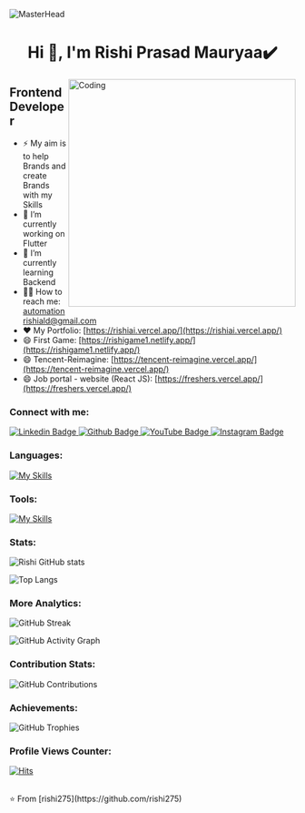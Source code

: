 ![MasterHead](https://firebasestorage.googleapis.com/v0/b/flexi-coding.appspot.com/o/dempgi7-520f8d5f-63d4-4453-8822-dbc149ae27f8.gif?alt=media&token=91c0c7b2-93c3-4029-b011-1a8703c5730d)
<h1 align="center">Hi 👋, I'm Rishi Prasad Mauryaa✔️</h1>
<img align="right" alt="Coding" width="400" src="https://cdn.dribbble.com/users/1162077/screenshots/3848914/programmer.gif">
<h2 align="left">Frontend Developer</h2>

- ⚡  My aim is to help Brands and create Brands with my Skills  
- 🔭 I’m currently working on Flutter  
- 🌱 I’m currently learning Backend  
- 👨‍💻 How to reach me: automationrishiald@gmail.com  
- ❤️ My Portfolio: [https://rishiai.vercel.app/](https://rishiai.vercel.app/)  
- 😄 First Game: [https://rishigame1.netlify.app/](https://rishigame1.netlify.app/)  
- 😄 Tencent-Reimagine: [https://tencent-reimagine.vercel.app/](https://tencent-reimagine.vercel.app/)  
- 😄 Job portal - website (React JS): [https://freshers.vercel.app/](https://freshers.vercel.app/)  

### Connect with me:
<div id="badges">
    <a href="https://www.linkedin.com/in/rishi-prasad-maurya-706802250/">
        <img src="https://img.shields.io/badge/Linkedin-cyan?style=for-the-badge&logo=Linkedin&logoColor=white" alt="Linkedin Badge"/>
    </a>
    <a href="https://github.com/Rishi275">
        <img src="https://img.shields.io/badge/Github-white?style=for-the-badge&logo=Github&logoColor=black" alt="Github Badge"/>
    </a>
    <a href="https://www.youtube.com/channel/UC2QyEs_S-nuUKzJgh0alx7Q">
        <img src="https://img.shields.io/badge/YouTube-red?style=for-the-badge&logo=youtube&logoColor=white" alt="YouTube Badge"/>
    </a>
    <a href="https://www.instagram.com/t_a_r_rishi/?igshid=YmMyMTA2M2Y%3D">
        <img src="https://img.shields.io/badge/Instagram-purple?style=for-the-badge&logo=instagram&logoColor=white" alt="Instagram Badge"/>
    </a>
</div>

### Languages:
[![My Skills](https://skillicons.dev/icons?i=html,css,js,react,tailwind,nodejs,flutter,dart,firebase)](https://skillicons.dev)

### Tools:
[![My Skills](https://skillicons.dev/icons?i=github,git,figma,vscode,androidstudio)](https://skillicons.dev)

### Stats:
![Rishi GitHub stats](https://github-readme-stats.vercel.app/api?username=rishi275&show_icons=true&theme=dark)

![Top Langs](https://github-readme-stats.vercel.app/api/top-langs/?username=rishi275&theme=dark)

### More Analytics:
![GitHub Streak](https://github-readme-streak-stats.herokuapp.com/?user=rishi275&theme=dark)

![GitHub Activity Graph](https://github-readme-activity-graph.vercel.app/graph?username=rishi275&theme=react-dark)

### Contribution Stats:
![GitHub Contributions](https://github-contributor-stats.vercel.app/api?username=rishi275&theme=dark)

### Achievements:
![GitHub Trophies](https://github-profile-trophy.vercel.app/?username=rishi275&theme=darkhub&margin-w=15&no-bg=true&no-frame=true)

### Profile Views Counter:
[![Hits](https://hits.seeyoufarm.com/api/count/incr/badge.svg?url=https://github.com/Rishi275&title=Profile%20Views)](https://hits.seeyoufarm.com)

<br>
⭐ From [rishi275](https://github.com/rishi275)
